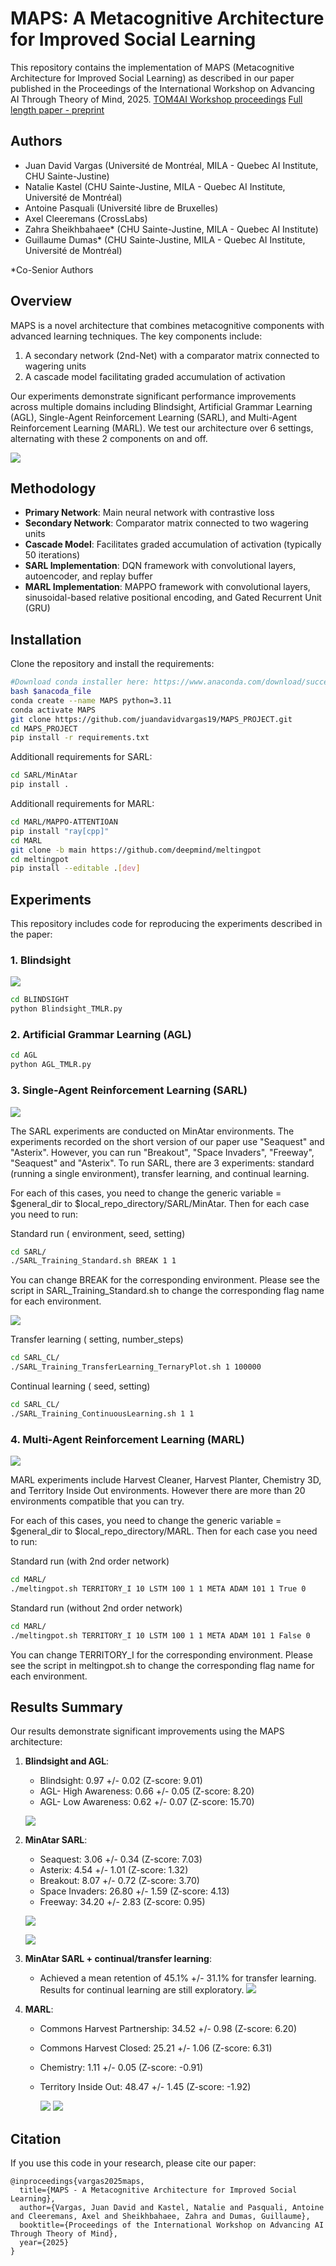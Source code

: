# MAPS: A Metacognitive Architecture for Improved Social Learning

This repository contains the implementation of MAPS (Metacognitive Architecture for Improved Social Learning) as described in our paper published in the Proceedings of the International Workshop on Advancing AI Through Theory of Mind, 2025. 
[TOM4AI Workshop proceedings](https://arxiv.org/abs/2505.03770)
[Full length paper - preprint](pdf/MAPS_TMLR_Journal_Submission.pdf)


## Authors
- Juan David Vargas (Université de Montréal, MILA - Quebec AI Institute, CHU Sainte-Justine)
- Natalie Kastel (CHU Sainte-Justine, MILA - Quebec AI Institute, Université de Montréal)
- Antoine Pasquali (Université libre de Bruxelles)
- Axel Cleeremans (CrossLabs)
- Zahra Sheikhbahaee* (CHU Sainte-Justine, MILA - Quebec AI Institute)
- Guillaume Dumas* (CHU Sainte-Justine, MILA - Quebec AI Institute, Université de Montréal)

*Co-Senior Authors

## Overview

MAPS is a novel architecture that combines metacognitive components with advanced learning techniques. The key components include:

1. A secondary network (2nd-Net) with a comparator matrix connected to wagering units
2. A cascade model facilitating graded accumulation of activation

Our experiments demonstrate significant performance improvements across multiple domains including Blindsight, Artificial Grammar Learning (AGL), Single-Agent Reinforcement Learning (SARL), and Multi-Agent Reinforcement Learning (MARL). We test our architecture over 6 settings, alternating with these 2 components on and off. 

   ![](images/RLC_Figures.png)


## Methodology

- **Primary Network**: Main neural network with contrastive loss
- **Secondary Network**: Comparator matrix connected to two wagering units
- **Cascade Model**: Facilitates graded accumulation of activation (typically 50 iterations)
- **SARL Implementation**: DQN framework with convolutional layers, autoencoder, and replay buffer
- **MARL Implementation**: MAPPO framework with convolutional layers, sinusoidal-based relative positional encoding, and Gated Recurrent Unit (GRU)

## Installation

Clone the repository and install the requirements:

```bash
#Download conda installer here: https://www.anaconda.com/download/success
bash $anacoda_file
conda create --name MAPS python=3.11
conda activate MAPS
git clone https://github.com/juandavidvargas19/MAPS_PROJECT.git
cd MAPS_PROJECT
pip install -r requirements.txt
```

Additionall requirements for SARL:

```bash
cd SARL/MinAtar
pip install .
```

Additionall requirements for MARL:

```bash
cd MARL/MAPPO-ATTENTIOAN
pip install "ray[cpp]" 
cd MARL
git clone -b main https://github.com/deepmind/meltingpot
cd meltingpot
pip install --editable .[dev]
```


## Experiments

This repository includes code for reproducing the experiments described in the paper:

### 1. Blindsight

   ![](images/Perceptual_architecture.png)


```bash
cd BLINDSIGHT
python Blindsight_TMLR.py
```

### 2. Artificial Grammar Learning (AGL)

```bash
cd AGL
python AGL_TMLR.py
```

### 3. Single-Agent Reinforcement Learning (SARL)

   ![](images/SARL_architecture.png)


The SARL experiments are conducted on MinAtar environments. The experiments recorded on the short version of our paper use "Seaquest" and "Asterix". However, you can run "Breakout", "Space Invaders", "Freeway", "Seaquest" and "Asterix". To run SARL, there are 3 experiments: standard (running a single environment), transfer learning, and continual learning. 

For each of this cases, you need to change the generic variable = $general_dir to $local_repo_directory/SARL/MinAtar. Then for each case you need to run:

Standard run ( environment, seed, setting) 
```bash
cd SARL/ 
./SARL_Training_Standard.sh BREAK 1 1
```
You can change BREAK for the corresponding environment. Please see the script in SARL_Training_Standard.sh to change the corresponding flag name for each environment.


   ![](images/CL_architecture.png)

Transfer learning ( setting, number_steps)
```bash
cd SARL_CL/ 
./SARL_Training_TransferLearning_TernaryPlot.sh 1 100000
```

Continual learning ( seed, setting)
```bash
cd SARL_CL/ 
./SARL_Training_ContinuousLearning.sh 1 1
```

### 4. Multi-Agent Reinforcement Learning (MARL)

   ![](images/MARL_architecture.png)


MARL experiments include Harvest Cleaner, Harvest Planter, Chemistry 3D, and Territory Inside Out environments. However there are more than 20 environments compatible that you can try.

For each of this cases, you need to change the generic variable = $general_dir to $local_repo_directory/MARL. Then for each case you need to run:

Standard run (with 2nd order network)
```bash
cd MARL/
./meltingpot.sh TERRITORY_I 10 LSTM 100 1 1 META ADAM 101 1 True 0
```

Standard run (without 2nd order network)
```bash
cd MARL/
./meltingpot.sh TERRITORY_I 10 LSTM 100 1 1 META ADAM 101 1 False 0
```

You can change TERRITORY_I for the corresponding environment. Please see the script in meltingpot.sh to change the corresponding flag name for each environment.

## Results Summary

Our results demonstrate significant improvements using the MAPS architecture:

1. **Blindsight and AGL**: 
   - Blindsight: 0.97 +/- 0.02 (Z-score: 9.01)
   - AGL- High Awareness: 0.66 +/- 0.05 (Z-score: 8.20)
   - AGL- Low Awareness: 0.62 +/- 0.07 (Z-score: 15.70)


   ![](images/Perceptual_table.png)
   
2. **MinAtar SARL**: 
   - Seaquest: 3.06 +/- 0.34 (Z-score: 7.03)
   - Asterix: 4.54 +/- 1.01 (Z-score: 1.32)
   - Breakout: 8.07 +/- 0.72 (Z-score: 3.70)
   - Space Invaders: 26.80 +/- 1.59 (Z-score: 4.13)
   - Freeway: 34.20 +/- 2.83 (Z-score: 0.95)
      
   ![](images/SARL_table.png)

   ![](images/SARL_results.jpg)

4. **MinAtar SARL + continual/transfer learning**: 
   - Achieved a mean retention of 45.1% +/- 31.1% for transfer learning. Results for continual learning are still exploratory.
     ![](images/Ternary_space.png)

5. **MARL**: 
   - Commons Harvest Partnership: 34.52 +/- 0.98 (Z-score: 6.20)
   - Commons Harvest Closed: 25.21 +/- 1.06 (Z-score: 6.31)
   - Chemistry: 1.11 +/- 0.05 (Z-score: -0.91)
   - Territory Inside Out: 48.47 +/- 1.45 (Z-score: -1.92)
      
     ![](images/MARL_table.png)
     ![](images/MARL_plot.png)


## Citation

If you use this code in your research, please cite our paper:

```
@inproceedings{vargas2025maps,
  title={MAPS - A Metacognitive Architecture for Improved Social Learning},
  author={Vargas, Juan David and Kastel, Natalie and Pasquali, Antoine and Cleeremans, Axel and Sheikhbahaee, Zahra and Dumas, Guillaume},
  booktitle={Proceedings of the International Workshop on Advancing AI Through Theory of Mind},
  year={2025}
}
```
